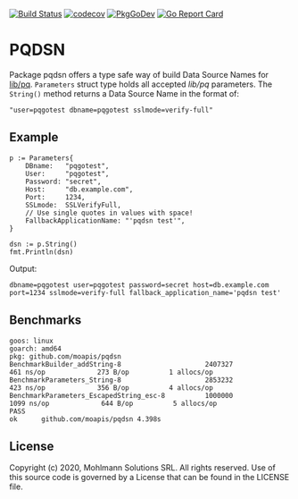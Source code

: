 [![Build Status](https://travis-ci.org/moapis/pqdsn.svg?branch=main)](https://travis-ci.org/moapis/pqdsn)
[![codecov](https://codecov.io/gh/moapis/pqdsn/branch/main/graph/badge.svg?token=F5LXD10VK9)](https://codecov.io/gh/moapis/pqdsn)
[![PkgGoDev](https://pkg.go.dev/badge/github.com/moapis/pqdsn)](https://pkg.go.dev/github.com/moapis/pqdsn)
[![Go Report Card](https://goreportcard.com/badge/github.com/moapis/pqdsn)](https://goreportcard.com/report/github.com/moapis/pqdsn)

# PQDSN

Package pqdsn offers a type safe way of build Data Source Names for [lib/pq](https://github.com/lib/pq).
`Parameters` struct type holds all accepted *lib/pq* parameters.
The `String()` method returns a Data Source Name in the format of:

````
"user=pqgotest dbname=pqgotest sslmode=verify-full"
````

## Example

````
p := Parameters{
    DBname:   "pqgotest",
    User:     "pqgotest",
    Password: "secret",
    Host:     "db.example.com",
    Port:     1234,
    SSLmode:  SSLVerifyFull,
    // Use single quotes in values with space!
    FallbackApplicationName: "'pqdsn test'",
}

dsn := p.String()
fmt.Println(dsn)
````

Output:

````
dbname=pqgotest user=pqgotest password=secret host=db.example.com port=1234 sslmode=verify-full fallback_application_name='pqdsn test'
````

## Benchmarks

````
goos: linux
goarch: amd64
pkg: github.com/moapis/pqdsn
BenchmarkBuilder_addString-8                     2407327               461 ns/op             273 B/op          1 allocs/op
BenchmarkParameters_String-8                     2853232               423 ns/op             356 B/op          4 allocs/op
BenchmarkParameters_EscapedString_esc-8          1000000              1099 ns/op             644 B/op          5 allocs/op
PASS
ok      github.com/moapis/pqdsn 4.398s
````

## License

Copyright (c) 2020, Mohlmann Solutions SRL. All rights reserved.
Use of this source code is governed by a License that can be found in the LICENSE file.
